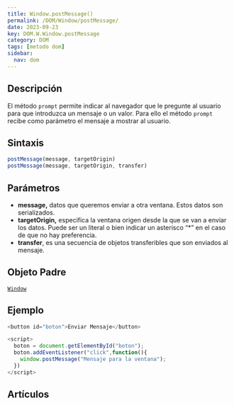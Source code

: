 ```yaml
---
title: Window.postMessage()
permalink: /DOM/Window/postMessage/
date: 2023-09-23
key: DOM.W.Window.postMessage
category: DOM
tags: [metodo dom]
sidebar:
  nav: dom
---
```


## **Descripción**


El método `prompt` permite indicar al navegador que le pregunte al usuario para que introduzca un mensaje o un valor. Para ello el método `prompt` recibe como parámetro el mensaje a mostrar al usuario.


## **Sintaxis**


```javascript
postMessage(message, targetOrigin)
postMessage(message, targetOrigin, transfer)
```


## Parámetros

- **message,** datos que queremos enviar a otra ventana. Estos datos son serializados.
- **targetOrigin,** especifica la ventana origen desde la que se van a enviar los datos. Puede ser un literal o bien indicar un asterisco “*” en el caso de que no hay preferencia.
- **transfer**, es una secuencia de objetos transferibles que son enviados al mensaje.

## **Objeto Padre**


[`Window`](https://www.w3api.com/DOM/Window/)


## **Ejemplo**


```javascript
<button id="boton">Enviar Mensaje</button>

<script>
  boton = document.getElementById("boton");
  boton.addEventListener("click",function(){
    window.postMessage("Mensaje para la ventana");
  })
</script>
```


## **Artículos**

